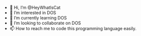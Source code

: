 - 👋 Hi, I’m @HeyWhatIsCat
- 👀 I’m interested in DOS
- 🌱 I’m currently learning DOS
- 💞️ I’m looking to collaborate on DOS
- 📫 How to reach me to code this programming language easily.

<!---
HeyWhatIsCat/HeyWhatIsCat is a ✨ special ✨ repository because its `README.md` (this file) appears on your GitHub profile.
You can click the Preview link to take a look at your changes.
--->
